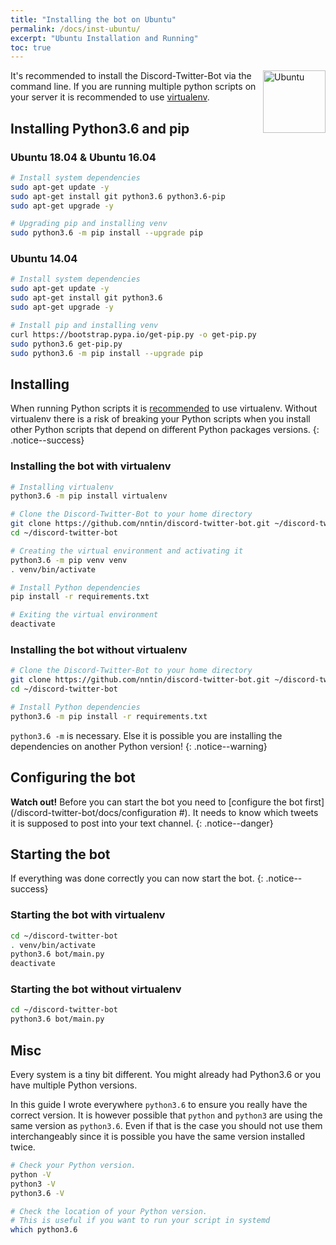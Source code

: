 ```yaml
---
title: "Installing the bot on Ubuntu"
permalink: /docs/inst-ubuntu/
excerpt: "Ubuntu Installation and Running"
toc: true
---
```


<img class="doc-img" src="{{ site.baseurl }}/assets/images/ubuntu.png" alt="Ubuntu" style="width: 100px; float: right;"/>

It's recommended to install the Discord-Twitter-Bot via the command line.
If you are running multiple python scripts on your server it is recommended
to use [virtualenv](#installing-the-bot-with-virtualenv).

## Installing Python3.6 and pip
### Ubuntu 18.04 & Ubuntu 16.04

```bash
# Install system dependencies
sudo apt-get update -y
sudo apt-get install git python3.6 python3.6-pip
sudo apt-get upgrade -y

# Upgrading pip and installing venv
sudo python3.6 -m pip install --upgrade pip
```

### Ubuntu 14.04

```bash
# Install system dependencies
sudo apt-get update -y
sudo apt-get install git python3.6
sudo apt-get upgrade -y

# Install pip and installing venv
curl https://bootstrap.pypa.io/get-pip.py -o get-pip.py
sudo python3.6 get-pip.py
sudo python3.6 -m pip install --upgrade pip
```


## Installing
When running Python scripts it is [recommended](#installing-the-bot-with-virtualenv)
to use virtualenv. Without virtualenv there is a risk of breaking your Python
scripts when you install other Python scripts that depend on different Python
packages versions.
{: .notice--success}

### Installing the bot with virtualenv
```bash
# Installing virtualenv
python3.6 -m pip install virtualenv

# Clone the Discord-Twitter-Bot to your home directory
git clone https://github.com/nntin/discord-twitter-bot.git ~/discord-twitter-bot -b master
cd ~/discord-twitter-bot

# Creating the virtual environment and activating it
python3.6 -m pip venv venv
. venv/bin/activate

# Install Python dependencies
pip install -r requirements.txt

# Exiting the virtual environment
deactivate
```


### Installing the bot without virtualenv

```bash
# Clone the Discord-Twitter-Bot to your home directory
git clone https://github.com/nntin/discord-twitter-bot.git ~/discord-twitter-bot -b master
cd ~/discord-twitter-bot

# Install Python dependencies
python3.6 -m pip install -r requirements.txt
```

`python3.6 -m` is necessary. Else it is possible you are installing the
dependencies on another Python version!
{: .notice--warning}

## Configuring the bot

**Watch out!** Before you can start the bot you need to
[configure the bot first](/discord-twitter-bot/docs/configuration #). It needs
to know which tweets it is supposed to post into your text channel.
{: .notice--danger}

## Starting the bot

If everything was done correctly you can now start the bot.
{: .notice--success}

### Starting the bot with virtualenv

```bash
cd ~/discord-twitter-bot
. venv/bin/activate
python3.6 bot/main.py
deactivate
```

### Starting the bot without virtualenv

```bash
cd ~/discord-twitter-bot
python3.6 bot/main.py
```

## Misc

Every system is a tiny bit different. You might already had Python3.6 or you
have multiple Python versions.

In this guide I wrote everywhere `python3.6` to ensure you really have the
correct version. It is however possible that `python` and `python3` are using
the same version as `python3.6`. Even if that is the case you should not use
them interchangeably since it is possible you have the same version installed
twice.  


```bash
# Check your Python version.
python -V
python3 -V
python3.6 -V

# Check the location of your Python version.
# This is useful if you want to run your script in systemd
which python3.6
```
